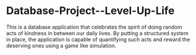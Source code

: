 # Database-Project--Level-Up-Life
This is a database application that celebrates the spirit of doing random acts of kindness in between our daily lives.
By putting a structured system in place, the application is capable of quantifying such acts and reward the deserving ones using a game like simulation.

